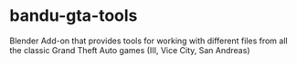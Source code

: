 # bandu-gta-tools
Blender Add-on that provides tools for working with different files from all the classic Grand Theft Auto games (III, Vice City, San Andreas)
